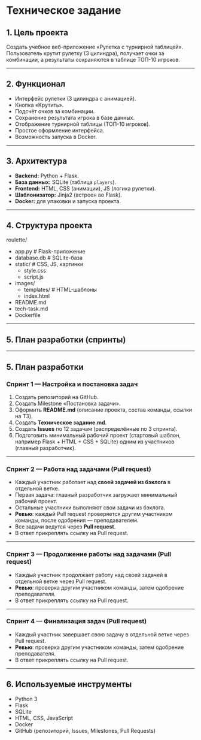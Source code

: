 # Техническое задание

## 1. Цель проекта
Создать учебное веб-приложение «Рулетка с турнирной таблицей».  
Пользователь крутит рулетку (3 цилиндра), получает очки за комбинации, а результаты сохраняются в таблице ТОП-10 игроков.

---

## 2. Функционал
- Интерфейс рулетки (3 цилиндра с анимацией).  
- Кнопка «Крутить».  
- Подсчёт очков за комбинации.  
- Сохранение результата игрока в базе данных.  
- Отображение турнирной таблицы (ТОП-10 игроков).  
- Простое оформление интерфейса.  
- Возможность запуска в Docker.

---

## 3. Архитектура
- **Backend:** Python + Flask.  
- **База данных:** SQLite (таблица `players`).  
- **Frontend:** HTML, CSS (анимации), JS (логика рулетки).  
- **Шаблонизатор:** Jinja2 (встроен во Flask).  
- **Docker:** для упаковки и запуска проекта.  

---

## 4. Структура проекта
roulette/
- app.py # Flask-приложение
- database.db # SQLite-база
- static/ # CSS, JS, картинки
  - style.css
  - script.js
- images/
  - templates/ # HTML-шаблоны
  - index.html
- README.md
- tech-task.md
- Dockerfile

---

## 5. План разработки (спринты)


---

## 5. План разработки

### Спринт 1 — Настройка и постановка задач
1. Создать репозиторий на GitHub.  
2. Создать Milestone «Постановка задачи».  
3. Оформить **README.md** (описание проекта, состав команды, ссылки на ТЗ).  
4. Создать **Техническое задание.md**.  
5. Создать **Issues** по 12 задачам (распределённые по 3 спринта).  
6. Подготовить минимальный рабочий проект (стартовый шаблон, например Flask + HTML + CSS + SQLite) одним из участников (главный разработчик).  

---

### Спринт 2 — Работа над задачами (Pull request)
- Каждый участник работает над **своей задачей из бэклога** в отдельной ветке.  
- Первая задача: главный разработчик загружает минимальный рабочий проект.  
- Остальные участники выполняют свои задачи из бэклога.  
- **Ревью**: каждый Pull request проверяется другим участником команды, после одобрения — преподавателем.  
- Все задачи ведутся через **Pull request**.  
- В ответ прикреплять ссылку на Pull request.  

---

### Спринт 3 — Продолжение работы над задачами (Pull request)
- Каждый участник продолжает работу над своей задачей в отдельной ветке через Pull request.  
- **Ревью**: проверка другим участником команды, затем одобрение преподавателя.  
- В ответ прикреплять ссылку на Pull request.  

---

### Спринт 4 — Финализация задач (Pull request)
- Каждый участник завершает свою задачу в отдельной ветке через Pull request.  
- **Ревью**: проверка другим участником команды, затем одобрение преподавателя.  
- В ответ прикреплять ссылку на Pull request.

---

## 6. Используемые инструменты
- Python 3  
- Flask  
- SQLite  
- HTML, CSS, JavaScript  
- Docker  
- GitHub (репозиторий, Issues, Milestones, Pull Requests)
